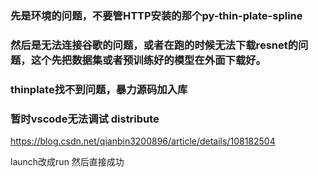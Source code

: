 ### 先是环境的问题，不要管HTTP安装的那个py-thin-plate-spline

### 然后是无法连接谷歌的问题，或者在跑的时候无法下载resnet的问题，这个先把数据集或者预训练好的模型在外面下载好。


### thinplate找不到问题，暴力源码加入库

### 暂时vscode无法调试 distribute

https://blog.csdn.net/qianbin3200896/article/details/108182504 

launch改成run
然后直接成功